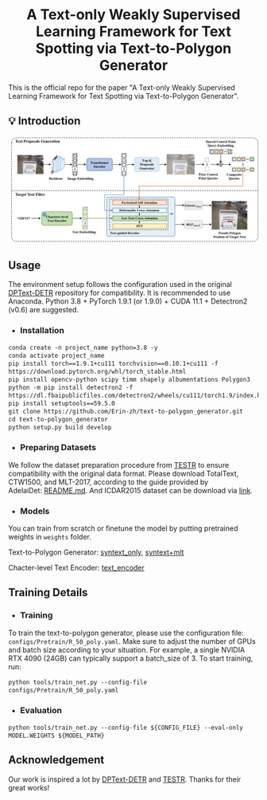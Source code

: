<h1 align="Center"> A Text-only Weakly Supervised Learning Framework for Text Spotting via Text-to-Polygon Generator </h1> 
This is the official repo for the paper "A Text-only Weakly Supervised Learning Framework for Text Spotting via Text-to-Polygon Generator".

## 💡 Introduction

<img src="./text-to-polygon_generator.jpg" alt="image" style="zoom:50%;" />

## Usage
The environment setup follows the configuration used in the original [DPText-DETR](https://github.com/ymy-k/DPText-DETR?tab=readme-ov-file#installation) repository for compatibility. It is recommended to use Anaconda. Python 3.8 + PyTorch 1.9.1 (or 1.9.0) + CUDA 11.1 + Detectron2 (v0.6) are suggested.

- ### Installation
```
conda create -n project_name python=3.8 -y
conda activate project_name
pip install torch==1.9.1+cu111 torchvision==0.10.1+cu111 -f https://download.pytorch.org/whl/torch_stable.html
pip install opencv-python scipy timm shapely albumentations Polygon3
python -m pip install detectron2 -f https://dl.fbaipublicfiles.com/detectron2/wheels/cu111/torch1.9/index.html
pip install setuptools==59.5.0
git clone https://github.com/Erin-zh/text-to-polygon_generator.git
cd text-to-polygon_generator
python setup.py build develop
```
- ### Preparing Datasets
We follow the dataset preparation procedure from [TESTR](https://github.com/mlpc-ucsd/TESTR?tab=readme-ov-file#preparing-datasets) to ensure compatibility with the original data format.
Please download TotalText, CTW1500, and MLT-2017, according to the guide provided by AdelaiDet: [README.md](https://github.com/aim-uofa/AdelaiDet/blob/master/datasets/README.md).
And ICDAR2015 dataset can be download via [link](https://ucsdcloud-my.sharepoint.com/:u:/g/personal/xiz102_ucsd_edu/EWgEM5BSRjBEua4B_qLrGR0BaombUL8K3d23ldXOb7wUNA?e=7VzH34).
- ### Models
You can train from scratch or finetune the model by putting pretrained weights in `weights` folder.

Text-to-Polygon Generator: [syntext_only](https://1drv.ms/u/c/7ba880629a78428d/EfJkETCFo7xPtJRLw_HkdlgB6BLVVZWjVnBNudD2e29PbA?e=xuIDMe),  [syntext+mlt](https://1drv.ms/u/c/7ba880629a78428d/ES33DHiM--tMhW9YyFdaY4EBZfJeSVA7TFUnVEZv9o1cdw?e=rKLEjK)

Chacter-level Text Encoder: [text_encoder](https://1drv.ms/u/s!AlK-tsynJvWIgV2W_gd7f2L7HXfR?e=4zeZvZ)

## Training Details
- ### Training
To train the text-to-polygon generator, please use the configuration file: `configs/Pretrain/R_50_poly.yaml`.  Make sure to adjust the number of GPUs and batch size according to your situation.
For example, a single NVIDIA RTX 4090 (24GB) can typically support a batch_size of 3.
To start training, run:
```
python tools/train_net.py --config-file configs/Pretrain/R_50_poly.yaml
```
- ### Evaluation
```
python tools/train_net.py --config-file ${CONFIG_FILE} --eval-only MODEL.WEIGHTS ${MODEL_PATH}
```

## Acknowledgement
Our work is inspired a lot by [DPText-DETR](https://github.com/ymy-k/DPText-DETR?tab=readme-ov-file#installation) and [TESTR](https://github.com/mlpc-ucsd/TESTR). Thanks for their great works!


